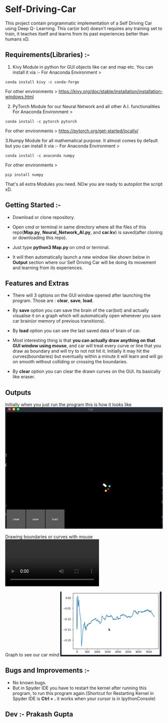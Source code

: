 # Self-Driving-Car
This project contain programmatic implementation of a Self Driving Car using Deep Q- Learning. This car(or bot) doesn't requires any training set to train, it teaches itself and learns from its past experiences better than humans xD.

## Requirements(Libraries) :-
1. Kivy Module in python for GUI objects like car and map etc. You can install it via :-
For Anaconda Environment > 
```
conda install kivy -c conda-forge
```
For other environments > 
https://kivy.org/doc/stable/installation/installation-windows.html

2. PyTorch Module for our Neural Network and all other A.I. functionalities
For Anaconda Environment > 
```
conda install -c pytorch pytorch
```
For other environments > 
https://pytorch.org/get-started/locally/

3.Numpy Module for all mathematical purpose. It almost comes by default but you can install it via :-
For Anaconda Environment > 
```
conda install -c anaconda numpy
```
For other environments > 
```
pip install numpy
```
That's all extra Modules you need. NOw you are ready to autopilot the script xD.

## Getting Started :-

- Download or clone repository.

- Open cmd or terminal in same directory where all the files of this repo(**Map.py**, **Neural_Network_AI.py**, and **car.kv**) is saved(after cloning or downloading this repo).

- Just type **python3 Map.py** on cmd or terminal.

- It will then automatically launch a new window like shown below in **Output** section where our Self Driving Car will be doing its movement and learning from its experiences.


## Features and Extras

- There will 3 options on the GUI window opened after launching the program. Those are : **clear**, **save**, **load**.

- By **save** option you can save the brain of the car(bot) and actually visualise it on a graph which will automatically open whenever you save car brain(or memory of previous transitions).

- By **load** option you can see the last saved data of brain of car.

- Most interesting thing is that **you can actually draw anything on that GUI window using mouse**, and car will treat every curve or line that you draw as boundary and will try to not
not hit it. Initially it may hit the curves(boundaries) but eventually within a minute it will learn and will go on smooth without colliding or crossing the boundaries.

- By **clear** option you can clear the drawn curves on the GUI. Its basically like eraser.

## Outputs
Initially when you just run the program this is how it looks like
![GUI WIndow](Outputs/GuiWindow.png)

Drawing boundaries or curves with mouse
![Drawing Curves](Outputs/DrawingCurves.mp4)

Graph to see our car mind
![Graph](Outputs/MindGraph.png)


## Bugs and Improvements :-

- No known bugs.
- But in Spyder IDE you have to restart the kernel after running this program, to run this program again.(Shortcut for Restarting Kernel in Spyder IDE is **Ctrl + .** it works when your cursor is in IpythonConsole)

## Dev :- Prakash Gupta



